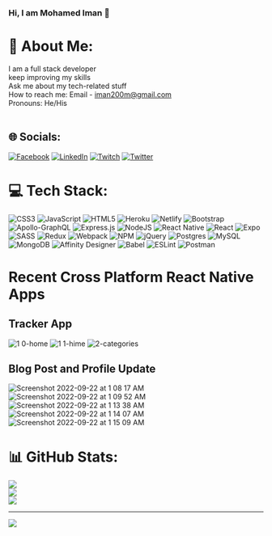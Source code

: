 ### Hi, I am Mohamed Iman 👋

# 💫 About Me:
I am a full stack developer <br>keep improving my skills<br>Ask me about my tech-related stuff <br>How to reach me: Email -  iman200m@gmail.com<br>Pronouns: He/His<br><br>


## 🌐 Socials:
[![Facebook](https://img.shields.io/badge/Facebook-%231877F2.svg?logo=Facebook&logoColor=white)](https://facebook.com/https://www.facebook.com/iman.saabir) [![LinkedIn](https://img.shields.io/badge/LinkedIn-%230077B5.svg?logo=linkedin&logoColor=white)](https://linkedin.com/in/https://www.linkedin.com/in/mohamed-iman-80b3a874/) [![Twitch](https://img.shields.io/badge/Twitch-%239146FF.svg?logo=Twitch&logoColor=white)](https://twitch.tv/https://twitter.com/Techsmarts2) [![Twitter](https://img.shields.io/badge/Twitter-%231DA1F2.svg?logo=Twitter&logoColor=white)](https://twitter.com/https://twitter.com/home) 

# 💻 Tech Stack:
![CSS3](https://img.shields.io/badge/css3-%231572B6.svg?style=flat-square&logo=css3&logoColor=white) ![JavaScript](https://img.shields.io/badge/javascript-%23323330.svg?style=flat-square&logo=javascript&logoColor=%23F7DF1E) ![HTML5](https://img.shields.io/badge/html5-%23E34F26.svg?style=flat-square&logo=html5&logoColor=white) ![Heroku](https://img.shields.io/badge/heroku-%23430098.svg?style=flat-square&logo=heroku&logoColor=white) ![Netlify](https://img.shields.io/badge/netlify-%23000000.svg?style=flat-square&logo=netlify&logoColor=#00C7B7) ![Bootstrap](https://img.shields.io/badge/bootstrap-%23563D7C.svg?style=flat-square&logo=bootstrap&logoColor=white) ![Apollo-GraphQL](https://img.shields.io/badge/-ApolloGraphQL-311C87?style=flat-square&logo=apollo-graphql) ![Express.js](https://img.shields.io/badge/express.js-%23404d59.svg?style=flat-square&logo=express&logoColor=%2361DAFB) ![NodeJS](https://img.shields.io/badge/node.js-6DA55F?style=flat-square&logo=node.js&logoColor=white) ![React Native](https://img.shields.io/badge/react_native-%2320232a.svg?style=flat-square&logo=react&logoColor=%2361DAFB) ![React](https://img.shields.io/badge/react-%2320232a.svg?style=flat-square&logo=react&logoColor=%2361DAFB) ![Expo](https://img.shields.io/badge/expo-1C1E24?style=flat-square&logo=expo&logoColor=#D04A37) ![SASS](https://img.shields.io/badge/SASS-hotpink.svg?style=flat-square&logo=SASS&logoColor=white) ![Redux](https://img.shields.io/badge/redux-%23593d88.svg?style=flat-square&logo=redux&logoColor=white) ![Webpack](https://img.shields.io/badge/webpack-%238DD6F9.svg?style=flat-square&logo=webpack&logoColor=black) ![NPM](https://img.shields.io/badge/NPM-%23000000.svg?style=flat-square&logo=npm&logoColor=white) ![jQuery](https://img.shields.io/badge/jquery-%230769AD.svg?style=flat-square&logo=jquery&logoColor=white) ![Postgres](https://img.shields.io/badge/postgres-%23316192.svg?style=flat-square&logo=postgresql&logoColor=white) ![MySQL](https://img.shields.io/badge/mysql-%2300f.svg?style=flat-square&logo=mysql&logoColor=white) ![MongoDB](https://img.shields.io/badge/MongoDB-%234ea94b.svg?style=flat-square&logo=mongodb&logoColor=white) ![Affinity Designer](https://img.shields.io/badge/affinitydesginer-%231B72BE.svg?style=flat-square&logo=affinity-designer&logoColor=white) ![Babel](https://img.shields.io/badge/Babel-F9DC3e?style=flat-square&logo=babel&logoColor=black) ![ESLint](https://img.shields.io/badge/ESLint-4B3263?style=flat-square&logo=eslint&logoColor=white) ![Postman](https://img.shields.io/badge/Postman-FF6C37?style=flat-square&logo=postman&logoColor=white)

# Recent Cross Platform React Native Apps
## Tracker App
![1 0-home](https://user-images.githubusercontent.com/19636687/191680004-8b289f15-0319-4d3d-a5be-47f0564a028c.png)
![1 1-hime](https://user-images.githubusercontent.com/19636687/191680015-a689da65-47a8-4139-838c-18da81d91a3b.png)
![2-categories](https://user-images.githubusercontent.com/19636687/191680025-8f2631b0-7100-403a-b8a0-3cde4ac2fad6.png)




## Blog Post and Profile Update
![Screenshot 2022-09-22 at 1 08 17 AM](https://user-images.githubusercontent.com/19636687/191682893-d48791d0-4c86-413b-acc0-366328715f79.png)
![Screenshot 2022-09-22 at 1 09 52 AM](https://user-images.githubusercontent.com/19636687/191682919-fc1fd785-51f8-4e56-b637-655768d75f2c.png)
![Screenshot 2022-09-22 at 1 13 38 AM](https://user-images.githubusercontent.com/19636687/191682944-6c362920-913c-45e5-9516-a89ad9abc885.png)
![Screenshot 2022-09-22 at 1 14 07 AM](https://user-images.githubusercontent.com/19636687/191682992-9ca3ccb9-6181-49db-b2d2-4679a28aba36.png)
![Screenshot 2022-09-22 at 1 15 09 AM](https://user-images.githubusercontent.com/19636687/191683066-75c2b75b-16de-4de1-8818-99acac718c66.png)






# 📊 GitHub Stats:
![](https://github-readme-stats.vercel.app/api?username=MohamedIman&theme=dark&hide_border=false&include_all_commits=true&count_private=true)<br/>
![](https://github-readme-streak-stats.herokuapp.com/?user=MohamedIman&theme=dark&hide_border=false)<br/>
![](https://github-readme-stats.vercel.app/api/top-langs/?username=MohamedIman&theme=dark&hide_border=false&include_all_commits=true&count_private=true&layout=compact)

---
[![](https://visitcount.itsvg.in/api?id=MohamedIman&icon=0&color=0)](https://visitcount.itsvg.in)

